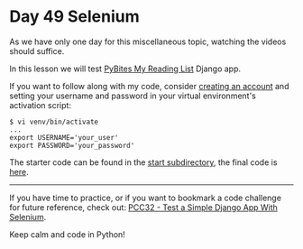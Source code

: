 # Day 49 Selenium

As we have only one day for this miscellaneous topic, watching the videos should suffice.

In this lesson we will test [PyBites My Reading List](https://pbreadinglist.herokuapp.com/) Django app.

If you want to follow along with my code, consider [creating an account](http://pbreadinglist.herokuapp.com/accounts/register/) and setting your username and password in your virtual environment's activation script:

	$ vi venv/bin/activate
	...
	export USERNAME='your_user'
	export PASSWORD='your_password'

The starter code can be found in the [start subdirectory](start), the final code is [here](final).

---

If you have time to practice, or if you want to bookmark a code challenge for future reference, check out: [PCC32 - Test a Simple Django App With Selenium](https://codechalleng.es/challenges/32/).

Keep calm and code in Python!
